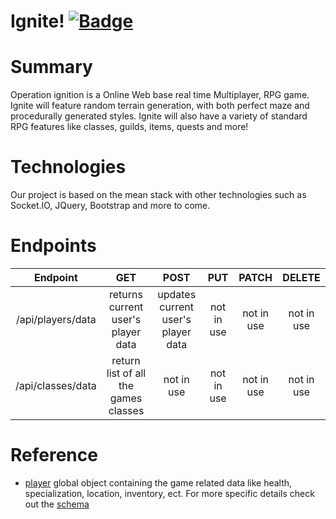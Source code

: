 # Ignite! [![Badge]][Travis]

# Summary
Operation ignition is a Online Web base real time Multiplayer, RPG game. Ignite will feature random terrain generation, with both perfect maze and procedurally generated styles. Ignite will also have a variety of standard RPG features like classes, guilds, items, quests and more!

# Technologies
Our project is based on the mean stack with other technologies such as Socket.IO, JQuery, Bootstrap and more to come.

# Endpoints
|  Endpoint  |  GET  |  POST  |  PUT  | PATCH | DELETE |
| :--------: | :---: | :----: | :---: | :---: | :----: |
| /api/players/data | returns current user's player data | updates current user's player data | not in use | not in use | not in use |
| /api/classes/data | return list of all the games classes | not in use | not in use | not in use | not in use |

# Reference
* [player][playerGame] global object containing the game related data like health, specialization, location, inventory, ect. For more specific details check out the [schema][playerSchema]

[playerSchema]: https://github.com/Amber-labs/operation-ignition/blob/d1ff4ed1a38bae73e25f55efaebf31b53e03d103/models/player.js#L3-L141
[playerGame]: https://github.com/Amber-labs/operation-ignition/blob/d1ff4ed1a38bae73e25f55efaebf31b53e03d103/public/javascripts/game.js#L2
[Travis]: https://travis-ci.org/Amber-labs/operation-ignition
[Badge]: https://travis-ci.org/Amber-labs/operation-ignition.svg?branch=master
